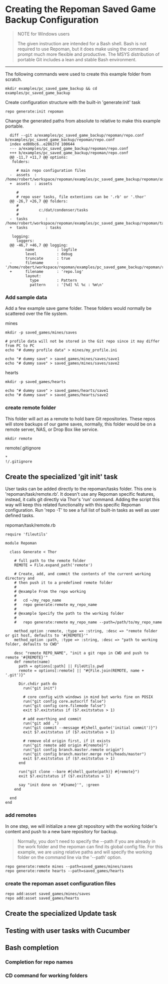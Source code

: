Creating the Repoman Saved Game Backup Configuration
====================================================

> NOTE for Windows users
>
> The given instruction are intended for a Bash shell.  Bash is not
> required to use Repoman, but it does make using the command prompt much
> more flexible and productive. The MSYS distribution of portable Git
> includes a lean and stable Bash environment.

---------------------------------

The following commands were used to create this example folder from
scratch.

    mkdir examples/pc_saved_game_backup && cd examples/pc_saved_game_backup

Create configuration structure with the built-in 'generate:init' task

    repo generate:init repoman

Change the generated paths from absolute to relative to make this example
portable.

      diff --git a/examples/pc_saved_game_backup/repoman/repo.conf b/examples/pc_saved_game_backup/repoman/repo.conf
      index ed80bc6..e28637d 100644
      --- a/examples/pc_saved_game_backup/repoman/repo.conf
      +++ b/examples/pc_saved_game_backup/repoman/repo.conf
      @@ -11,7 +11,7 @@ options:
       folders:

         # main repo configuration files
      -  assets  : /home/robert/workspace/repoman/examples/pc_saved_game_backup/repoman/assets
      +  assets  : assets

         #
         # repo user tasks, file extentions can be '.rb' or '.thor'
      @@ -26,7 +26,7 @@ folders:
         #
         #         c:/dat/condenser/tasks
         #
      -  tasks        : /home/robert/workspace/repoman/examples/pc_saved_game_backup/repoman/tasks
      +  tasks        : tasks

       logging:
         loggers:
      @@ -46,7 +46,7 @@ logging:
             name          : logfile
             level         : debug
             truncate      : true
      -      filename      : '/home/robert/workspace/repoman/examples/pc_saved_game_backup/repoman/repo.log'
      +      filename      : 'repo.log'
             layout:
               type        : Pattern
               pattern     : '[%d] %l %c : %m\n'

### Add sample data

Add a few example save game folder.  These folders would normally be
scattered over the file system.

mines

    mkdir -p saved_games/mines/saves

    # profile data will not be stored in the Git repo since it may differ from PC to PC
    echo "# dummy profile data" > mines/my_profile.ini

    echo "# dummy save" > saved_games/mines/saves/save1
    echo "# dummy save" > saved_games/mines/saves/save2

hearts

    mkdir -p saved_games/hearts

    echo "# dummy save" > saved_games/hearts/save1
    echo "# dummy save" > saved_games/hearts/save2

### create remote folder

This folder will act as a remote to hold bare Git repositories. These
repos will store backups of our game saves, normally, this folder would be
on a remote server, NAS, or Drop Box like service.

    mkdir remote

remote/.gitignore

    *
    !/.gitignore


Create the specialized 'git init' task
--------------------------------------

User tasks can be added directly to the repoman/tasks folder.  This one
is 'repoman/task/remote.rb'.  It doesn't use any Repoman specific features,
instead, it calls git directly via Thor's 'run' command. Adding the script
this way will keep this related functionality with this specific Repoman
configuration.  Run 'repo -T' to see a full list of built-in tasks as well
as user defined tasks.

repoman/task/remote.rb

    require 'fileutils'

    module Repoman

      class Generate < Thor

        # full path to the remote folder
        REMOTE = File.expand_path('remote')

        # Create, add, and commit the contents of the current working directory and
        # then push it to a predefined remote folder
        #
        # @example From the repo working
        #
        #   cd ~/my_repo_name
        #   repo generate:remote my_repo_name
        #
        # @example Specify the path to the working folder
        #
        #   repo generate:remote my_repo_name --path=/path/to/my_repo_name

        method_option :remote, :type => :string, :desc => "remote folder or git host, defaults to '#{REMOTE}'"
        method_option :path, :type => :string, :desc => "path to working folder, defaults to CWD"

        desc "remote REPO_NAME", "init a git repo in CWD and push to remote '#{REMOTE}'"
        def remote(name)
          path = options[:path] || FileUtils.pwd
          remote = options[:remote] || "#{File.join(REMOTE, name + '.git')}"

          Dir.chdir path do
            run("git init")

            # core config with windows in mind but works fine on POSIX
            run("git config core.autocrlf false")
            run("git config core.filemode false")
            exit $?.exitstatus if ($?.exitstatus > 1)

            # add everthing and commit
            run("git add .")
            run("git commit --message #{shell_quote('initial commit')}")
            exit $?.exitstatus if ($?.exitstatus > 1)

            # remove old origin first, if it exists
            run("git remote add origin #{remote}")
            run("git config branch.master.remote origin")
            run("git config branch.master.merge refs/heads/master")
            exit $?.exitstatus if ($?.exitstatus > 1)
          end

          run("git clone --bare #{shell_quote(path)} #{remote}")
          exit $?.exitstatus if ($?.exitstatus > 1)

          say "init done on '#{name}'", :green
        end

      end
    end

### add remotes

In one step, we will initialize a new git repository with the working folder's
content and push to a new bare repository for backup.

> Normally, you don't need to specify the --path if you are already in the
> work folder and the repoman can find its global config file.  For this
> example, we are using relative paths and will specify the working folder
> on the command line via the '--path' option.

    repo generate:remote mines --path=saved_games/mines/saves
    repo generate:remote hearts --path=saved_games/hearts

### create the repoman asset configuration files

    repo add:asset saved_games/mines/saves
    repo add:asset saved_games/hearts


Create the specialized Update task
----------------------------------


Testing with user tasks with Cucumber
--------------------------------------

Bash completion
---------------

### Completion for repo names

### CD command for working folders

